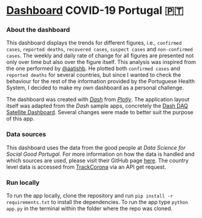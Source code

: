 # [Dashboard](https://covid19dashboardpt.herokuapp.com/) COVID-19 Portugal 🇵🇹
### About the dashboard
This dashboard displays the trends for different figures, i.e., `confirmed cases`, `reported deaths`, `recovered cases`, `suspect cases` and `non-confirmed cases`. The weekly and daily rate of change for all figures are presented not only over time but also over the figure itself. This analysis was inspired from the one performed by [@aatishb](https://github.com/aatishb/covidtrends). He plotted both `confirmed cases` and `reported deaths` for several countries, but since I wanted to check the behaviour for the rest of the information provided by the Portuguese Health System, I decided to make my own dashboard as a personal challenge.

The dashboard was created with *[Dash](https://dash.plotly.com/)* from *[Plotly](https://plotly.com/)*. The application layout itself was adapted from the *Dash* sample apps, concretely the [Dash DAQ Satellite Dashboard](https://github.com/plotly/dash-sample-apps/tree/master/apps/dash-daq-satellite-dashboard). Several changes were made to better suit the purpose of this app.

### Data sources
This dashboard uses the data from the good people at *Data Science for Social Good Portugal*. For more information on how the data is handled and which sources are used, please visit their GitHub page [here](https://github.com/dssg-pt/covid19pt-data). The country level data is accessed from [TrackCorona](https://www.trackcorona.live/) via an API get request.

### Run locally
To run the app locally, clone the repository and run `pip install -r requirements.txt` to install the dependencies. To run the app type `python app.py` in the terminal within the folder where the repo was cloned.
